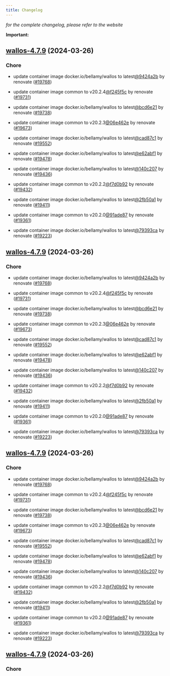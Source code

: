 ```yaml
---
title: Changelog
---
```



*for the complete changelog, please refer to the website*

**Important:**


## [wallos-4.7.9](https://github.com/truecharts/charts/compare/wallos-4.6.0...wallos-4.7.9) (2024-03-26)

### Chore



- update container image docker.io/bellamy/wallos to latest[@9424a2b](https://github.com/9424a2b) by renovate ([#19768](https://github.com/truecharts/charts/issues/19768))

- update container image common to v20.2.4[@f245f5c](https://github.com/f245f5c) by renovate ([#19731](https://github.com/truecharts/charts/issues/19731))

- update container image docker.io/bellamy/wallos to latest[@bcd6e21](https://github.com/bcd6e21) by renovate ([#19738](https://github.com/truecharts/charts/issues/19738))

- update container image common to v20.2.3[@06e462e](https://github.com/06e462e) by renovate ([#19673](https://github.com/truecharts/charts/issues/19673))

- update container image docker.io/bellamy/wallos to latest[@cad87c1](https://github.com/cad87c1) by renovate ([#19552](https://github.com/truecharts/charts/issues/19552))

- update container image docker.io/bellamy/wallos to latest[@e62abf1](https://github.com/e62abf1) by renovate ([#19478](https://github.com/truecharts/charts/issues/19478))

- update container image docker.io/bellamy/wallos to latest[@140c207](https://github.com/140c207) by renovate ([#19436](https://github.com/truecharts/charts/issues/19436))

- update container image common to v20.2.2[@f7d0b92](https://github.com/f7d0b92) by renovate ([#19432](https://github.com/truecharts/charts/issues/19432))

- update container image docker.io/bellamy/wallos to latest[@2fb50a1](https://github.com/2fb50a1) by renovate ([#19411](https://github.com/truecharts/charts/issues/19411))

- update container image common to v20.2.0[@91ade87](https://github.com/91ade87) by renovate ([#19361](https://github.com/truecharts/charts/issues/19361))

- update container image docker.io/bellamy/wallos to latest[@79393ca](https://github.com/79393ca) by renovate ([#19223](https://github.com/truecharts/charts/issues/19223))


## [wallos-4.7.9](https://github.com/truecharts/charts/compare/wallos-4.6.0...wallos-4.7.9) (2024-03-26)

### Chore



- update container image docker.io/bellamy/wallos to latest[@9424a2b](https://github.com/9424a2b) by renovate ([#19768](https://github.com/truecharts/charts/issues/19768))

- update container image common to v20.2.4[@f245f5c](https://github.com/f245f5c) by renovate ([#19731](https://github.com/truecharts/charts/issues/19731))

- update container image docker.io/bellamy/wallos to latest[@bcd6e21](https://github.com/bcd6e21) by renovate ([#19738](https://github.com/truecharts/charts/issues/19738))

- update container image common to v20.2.3[@06e462e](https://github.com/06e462e) by renovate ([#19673](https://github.com/truecharts/charts/issues/19673))

- update container image docker.io/bellamy/wallos to latest[@cad87c1](https://github.com/cad87c1) by renovate ([#19552](https://github.com/truecharts/charts/issues/19552))

- update container image docker.io/bellamy/wallos to latest[@e62abf1](https://github.com/e62abf1) by renovate ([#19478](https://github.com/truecharts/charts/issues/19478))

- update container image docker.io/bellamy/wallos to latest[@140c207](https://github.com/140c207) by renovate ([#19436](https://github.com/truecharts/charts/issues/19436))

- update container image common to v20.2.2[@f7d0b92](https://github.com/f7d0b92) by renovate ([#19432](https://github.com/truecharts/charts/issues/19432))

- update container image docker.io/bellamy/wallos to latest[@2fb50a1](https://github.com/2fb50a1) by renovate ([#19411](https://github.com/truecharts/charts/issues/19411))

- update container image common to v20.2.0[@91ade87](https://github.com/91ade87) by renovate ([#19361](https://github.com/truecharts/charts/issues/19361))

- update container image docker.io/bellamy/wallos to latest[@79393ca](https://github.com/79393ca) by renovate ([#19223](https://github.com/truecharts/charts/issues/19223))


## [wallos-4.7.9](https://github.com/truecharts/charts/compare/wallos-4.6.0...wallos-4.7.9) (2024-03-26)

### Chore



- update container image docker.io/bellamy/wallos to latest[@9424a2b](https://github.com/9424a2b) by renovate ([#19768](https://github.com/truecharts/charts/issues/19768))

- update container image common to v20.2.4[@f245f5c](https://github.com/f245f5c) by renovate ([#19731](https://github.com/truecharts/charts/issues/19731))

- update container image docker.io/bellamy/wallos to latest[@bcd6e21](https://github.com/bcd6e21) by renovate ([#19738](https://github.com/truecharts/charts/issues/19738))

- update container image common to v20.2.3[@06e462e](https://github.com/06e462e) by renovate ([#19673](https://github.com/truecharts/charts/issues/19673))

- update container image docker.io/bellamy/wallos to latest[@cad87c1](https://github.com/cad87c1) by renovate ([#19552](https://github.com/truecharts/charts/issues/19552))

- update container image docker.io/bellamy/wallos to latest[@e62abf1](https://github.com/e62abf1) by renovate ([#19478](https://github.com/truecharts/charts/issues/19478))

- update container image docker.io/bellamy/wallos to latest[@140c207](https://github.com/140c207) by renovate ([#19436](https://github.com/truecharts/charts/issues/19436))

- update container image common to v20.2.2[@f7d0b92](https://github.com/f7d0b92) by renovate ([#19432](https://github.com/truecharts/charts/issues/19432))

- update container image docker.io/bellamy/wallos to latest[@2fb50a1](https://github.com/2fb50a1) by renovate ([#19411](https://github.com/truecharts/charts/issues/19411))

- update container image common to v20.2.0[@91ade87](https://github.com/91ade87) by renovate ([#19361](https://github.com/truecharts/charts/issues/19361))

- update container image docker.io/bellamy/wallos to latest[@79393ca](https://github.com/79393ca) by renovate ([#19223](https://github.com/truecharts/charts/issues/19223))


## [wallos-4.7.9](https://github.com/truecharts/charts/compare/wallos-4.6.0...wallos-4.7.9) (2024-03-26)

### Chore